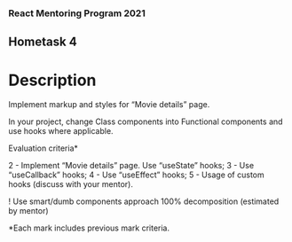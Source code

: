### React Mentoring Program 2021

## Hometask 4

# Description

Implement markup and styles for “Movie details” page.

In your project, change Class components into Functional components and use hooks where applicable.

Evaluation criteria\*

2 - Implement “Movie details” page. Use “useState” hooks;
3 - Use “useCallback” hooks;
4 - Use “useEffect” hooks;
5 - Usage of custom hooks (discuss with your mentor).

! Use smart/dumb components approach 100% decomposition (estimated by mentor)

\*Each mark includes previous mark criteria.
